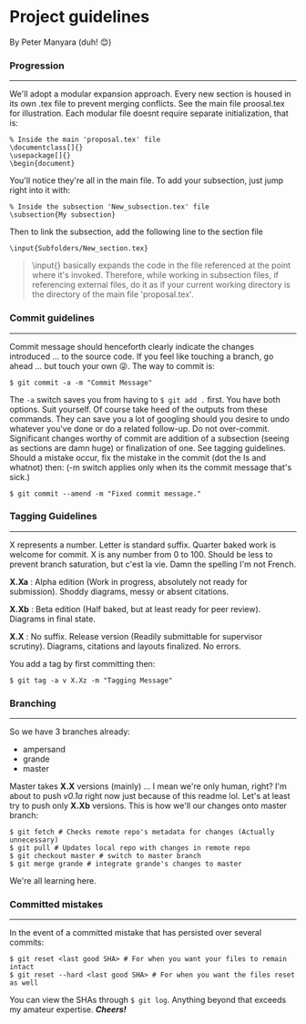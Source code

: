 # Project guidelines
By Peter Manyara (duh! :blush:)
### Progression
---
We'll adopt a modular expansion approach. Every new section is housed in its own .tex file to prevent merging conflicts. See the main file proosal.tex for illustration. Each modular file doesnt require separate initialization, that is:
```
% Inside the main 'proposal.tex' file
\documentclass[]{}
\usepackage[]{}
\begin{document}
```
You'll notice they're all in the main file. To add your subsection, just jump right into it with:
```
% Inside the subsection 'New_subsection.tex' file
\subsection{My subsection}
```
Then to link the subsection, add the following line to the section file
```
\input{Subfolders/New_section.tex}
```
> \input{} basically expands the code in the file referenced at the point where it's invoked. Therefore, while working in subsection files, if referencing external files, do it as if your current working directory is the directory of the main file 'proposal.tex'.

### Commit guidelines
---
Commit message should henceforth clearly indicate the changes introduced ... to the source code. If you feel like touching a branch, go ahead ... but touch your own :stuck_out_tongue_winking_eye:.
The way to commit is:
```
$ git commit -a -m "Commit Message"
```
The `-a` switch saves you from having to `$ git add .` first. You have both options. Suit yourself. Of course take heed of the outputs from these commands. They can save you a lot of googling should you desire to undo whatever you've done or do a related follow-up.
Do not over-commit. Significant changes worthy of commit are addition of a subsection (seeing as sections are damn huge) or finalization of one. See tagging guidelines. Should a mistake occur, fix the mistake in the commit (dot the Is and whatnot) then: (-m switch applies only when its the commit message that's sick.)
```
$ git commit --amend -m "Fixed commit message."
```

### Tagging Guidelines
---
X represents a number. Letter is standard suffix. Quarter baked work is welcome for commit. X is any number from 0 to 100. Should be less to prevent branch saturation, but c'est la vie. Damn the spelling I'm not French.

**X.Xa**
: Alpha edition (Work in progress, absolutely not ready for submission). Shoddy diagrams, messy or absent citations.

**X.Xb** 
: Beta edition (Half baked, but at least ready for peer review). Diagrams in final state.

**X.X**
: No suffix. Release version (Readily submittable for supervisor scrutiny). Diagrams, citations and layouts finalized. No errors.

You add a tag by first committing then:
```
$ git tag -a v X.Xz -m "Tagging Message"
```
### Branching
---
So we have 3 branches already:
- ampersand
- grande
- master

Master takes **X.X** versions (mainly) ... I mean we're only human, right? I'm about to push *v0.1a* right now just because of this readme lol. Let's at least try to push only **X.Xb** versions.
This is how we'll our changes onto master branch:
```
$ git fetch # Checks remote repo's metadata for changes (Actually unnecessary)
$ git pull # Updates local repo with changes in remote repo
$ git checkout master # switch to master branch
$ git merge grande # integrate grande's changes to master
```
We're all learning here.

### Committed mistakes
---
In the event of a committed mistake that has persisted over several commits:
```
$ git reset <last good SHA> # For when you want your files to remain intact
$ git reset --hard <last good SHA> # For when you want the files reset as well
```
You can view the SHAs through `$ git log`. Anything beyond that exceeds my amateur expertise.
***Cheers!***
